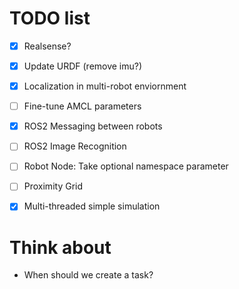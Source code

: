 # TODO list

- [x] Realsense?
- [x] Update URDF (remove imu?)
- [x] Localization in multi-robot enviornment
- [ ] Fine-tune AMCL parameters

- [x] ROS2 Messaging between robots
- [ ] ROS2 Image Recognition
- [ ] Robot Node: Take optional namespace parameter

- [ ] Proximity Grid
- [x] Multi-threaded simple simulation

# Think about

- When should we create a task?
